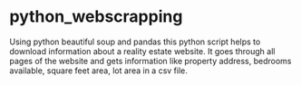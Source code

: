 # python_webscrapping
Using python beautiful soup and pandas this python script helps to download information about a reality estate website. It goes through all pages of the website and gets information like property address, bedrooms available, square feet area, lot area in a csv file.
